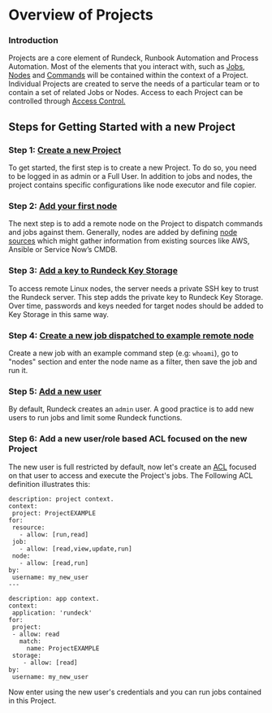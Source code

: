 # Overview of Projects
### Introduction
Projects are a core element of Rundeck, Runbook Automation and Process Automation.  Most of the elements that you interact with, such as [Jobs](https://docs.rundeck.com/docs/learning/getting-started/jobs/overview.html), [Nodes](https://docs.rundeck.com/docs/learning/getting-started/jobs/node-sources.html) and [Commands](https://docs.rundeck.com/docs/learning/tutorial/commands.html#_2-getting-started-commands) will be contained within the context of a Project.  Individual Projects are created to serve the needs of a particular team or to contain a set of related Jobs or Nodes. Access to each Project can be controlled through [Access Control.](https://docs.rundeck.com/docs/learning/howto/acl_basic_examples.html#getting-started-with-access-control-examples)<br>
## Steps for Getting Started with a new Project
### Step 1: [Create a new Project](https://docs.rundeck.com/docs/manual/projects/project-create.html#project-create) 
To get started, the first step is to create a new Project. To do so, you need to be logged in as admin or a Full User. In addition to jobs and nodes, the project contains specific configurations like node executor and file copier.<br>
### Step 2: [Add your first node](https://docs.rundeck.com/docs/learning/howto/ssh-on-linux-nodes.html#adding-nodes)
The next step is to add a remote node on the Project to dispatch commands and jobs against them. Generally, nodes are added by defining [node sources](https://docs.rundeck.com/docs/learning/getting-started/jobs/node-sources.html) which might gather information from existing sources like AWS, Ansible or Service Now’s CMDB.<br>
### Step 3: [Add a key to Rundeck Key Storage](https://docs.rundeck.com/docs/learning/howto/ssh-on-linux-nodes.html#configuring-rundeck)
To access remote Linux nodes, the server needs a private SSH key to trust the Rundeck server.  This step adds the private key to Rundeck Key Storage.  Over time, passwords and keys needed for target nodes should be added to Key Storage in this same way.<br>
### Step 4: [Create a new job dispatched to example remote node](https://docs.rundeck.com/docs/learning/getting-started/jobs/creating-a-job.html#creating-a-rundeck-job)
Create a new job with an example command step (e.g: `whoami`), go to "nodes" section and enter the node name as a filter, then save the job and run it.<br>
### Step 5: [Add a new user](https://docs.rundeck.com/docs/administration/security/default-users.html#built-in-users-roles)
By default, Rundeck creates an `admin` user. A good practice is to add new users to run jobs and limit some Rundeck functions.<br>
### Step 6: Add a new user/role based ACL focused on the new Project
The new user is full restricted by default, now let's create an [ACL](https://docs.rundeck.com/docs/manual/document-format-reference/aclpolicy-v10.html#aclpolicy) focused on that user to access and execute the Project's jobs. The Following ACL definition illustrates this:<br>
```
description: project context.
context:
 project: ProjectEXAMPLE
for:
 resource:
   - allow: [run,read]
 job:
   - allow: [read,view,update,run]
 node:
   - allow: [read,run]
by:
 username: my_new_user
---

description: app context.
context:
 application: 'rundeck'
for:
 project:
 - allow: read
   match:
     name: ProjectEXAMPLE
 storage:
    - allow: [read]
by:
 username: my_new_user
```
Now enter using the new user's credentials and you can run jobs contained in this Project.